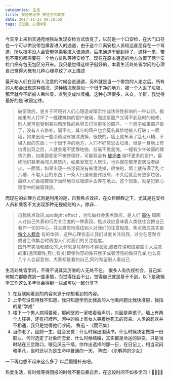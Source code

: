 ```yaml
---
categories: 生活
title: 天通苑地铁 安检方式改变
date: 2017-11-23 09:18:00
tags: [无趣，心理学]
---
```


今天早上来到天通苑地铁站发现安检方式改变了，以前是一个口安检，在大门口存在一个可以供没带包乘客进入的通道，由于这个口离安检人员较远甚至存在一个弯道，所以根本没人会管带包乘客进入该通道。后来通道干脆封掉了，这样一来，带包不带包都需要在一个地方排队等待安检了。现在在原本通道的地方放置了两个安检门把有包无包区分开来。我只是觉得这样子挺好的，本着生活处处皆学问的心理自己觉得大概有几种心理导致了以上描述
<!-- more -->

最开始人们在没有人注意的时候会走通道，另外就是当一个带包的人走之后。所有的人都会出现这种情况，这种情况就类似一个很干净的地方，被一个人丢了垃圾，那里就会不断被人丢垃圾，直到变成垃圾桶。这种心理很多，从众，羊群，我觉得最好的是 破窗定律。

> 破窗效应，是关于环境对人们心理造成暗示性或诱导性影响的一种认识。指如果有人打坏了一幢建筑物的窗户玻璃，而这扇窗户又得不到及时的维修，别人就可能受到某些暗示性的纵容去打烂更多的窗户。一个房子如果窗户破了，没有人去修补，隔不久，其它的窗户也会莫名其妙地被人打破；一面墙，如果出现一些涂鸦没有被清洗掉，很快的，墙上就布满了乱七八糟、不堪入目的东西；一个很干净的地方，人们不好意思丢垃圾，但是一旦地上有垃圾出现之后，人就会毫不犹豫地抛，丝毫不觉羞愧。一幢有少许破窗的建筑为例，如果那些窗不被修理好，可能将会有 [破坏者](https://link.zhihu.com/?target=http%3A//kb.kkyuyin.com/item/a6ee85e3ee4639a2dc5ba8f11b79918a.html) 破坏更多的窗户。最终他们甚至会闯入建筑内，如果发现无人居住，也许就在那里定居或者纵火。一面墙，如果出现一些涂鸦没有被清洗掉，很快的，墙上就布满了乱七八糟、不堪入目的东西；一条人行道有些许纸屑，不久后就会有更多垃圾，最终人们会视若理所当然地将垃圾顺手丢弃在地上。这个现象，就是犯罪心理学中的破窗效应。  


而现在的处理方式则是利用的是，自我焦点效应，在众目睽睽之下，尤其是在安检人员和乘客不太出现那种无视规则的人，除非…

> 自我焦点效应,spotlight effect ，也叫做社会焦点效应，是人们 [高估](https://link.zhihu.com/?target=http%3A//www.bing.com/knows/%25E9%25AB%2598%25E4%25BC%25B0) 周围人对自己外表和行为关注度的一种表现。焦点效应意味着人类往往会把自己看作一切的中心，并且直觉地高估别人对我们的注意程度。焦点效应其实是 [每个人都会](https://link.zhihu.com/?target=http%3A//www.bing.com/knows/%25E6%25AF%258F%25E4%25B8%25AA%25E4%25BA%25BA%25E9%2583%25BD%25E4%25BC%259A) 有的体验，这种心理状态让我们过度关注自我，过分在意聚会或者工作集会时周围人们对我们的关注程度。  
> 国外有实验和结论的,大体就是除非你不穿衣服,或者在讲和做那些引人注意的事(通常跟性,死亡有关)即使你穿的像只猴子或者漂亮的像只孔雀,也么有几个人会留意你，大家都是看的自己,同时希望别人看自己.  

生活处处皆学问，不得不说其实厉害的人无处不在。 很多人有仇视社会，自己如何努力都能做到一些事情，而觉得社会不公，觉得自己就是基于不到，以下是我辍学工作这么多年体会得到一些点可以一起分享下

1. 在互联网看到的内容来源于你想看到的内容。
2. 上学有没有用我不知道，我只知道学历比我高的人他看问题比我快准狠，我指的是“学成”
3. 楼下一个男人病得要死，那间壁的一家唱着留声机，对面是弄孩子。墙上有两个人狂笑，还有打牌声。河中的船上有女人哭着她死去的母亲。人类的悲欢并不相通，我只是觉得他们吵闹。 鲁迅 - 《而已集》
4. 当你老了，回顾一生，就会发觉：什么时候出国读书，什么时候决定做第一份职业、何时选定了对象而恋爱、什么时候结婚，其实都是命运的巨变。只是当时站在三岔路口，眼见风云千樯，你作出选择的那一日，在日记上，相当沉闷和平凡，当时还以为是生命中普通的一天。 陶杰-《杀鹌鹑的少女》


一下再也想不起来这么多了 以后慢慢补充吧。

热爱生活，有时候等待回报的时候不要自暴自弃，在这段时间不如多学习！🎉🎉🎉🎉
